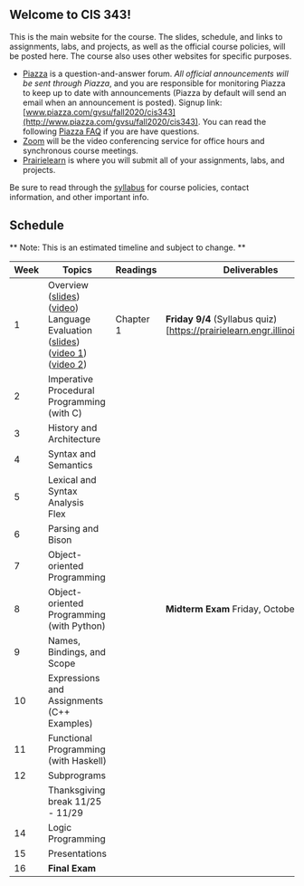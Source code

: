 ## Welcome to CIS 343!

This is the main website for the course.
The slides, schedule, and links to assignments, labs, and projects,
as well as the official course policies,
will be posted here.
The course also uses other websites for specific purposes.
* [Piazza](http://www.piazza.com) is a question-and-answer forum.
*All official announcements will be sent through Piazza*,
and you are responsible for monitoring Piazza to keep up to date with
announcements
(Piazza by default will send an email when an announcement is posted).
Signup link: [www.piazza.com/gvsu/fall2020/cis343](http://www.piazza.com/gvsu/fall2020/cis343).
You can read the following [Piazza FAQ](misc/piazza-faq.md) if you
are have questions.
* [Zoom](https://zoom.us) will be the video conferencing service for office
  hours and synchronous course meetings.
* [Prairielearn](https://prairielearn.engr.illinois.edu/pl/) is where you will
submit all of your assignments, labs, and projects.

Be sure to read through the [syllabus](syllabus.md) for course policies,
contact information, and other important info.

## Schedule

** Note: This is an estimated timeline and subject to change. **

| Week | Topics | Readings | Deliverables |
| ---- | ------ | -------- | ------------ |
|  1   | Overview ([slides](slides/overview.pdf)) ([video](https://piazza.com/class_profile/get_resource/keaem77ccdss2/kei6duk1sgx1n9]))<br> Language Evaluation ([slides](slides/language-evaluation.pdf])) ([video 1](https://piazza.com/class_profile/get_resource/keaem77ccdss2/kei6estobcd21x])) ([video 2](https://piazza.com/class_profile/get_resource/keaem77ccdss2/kei6f09xcle24f])) | Chapter 1 | **Friday 9/4** (Syllabus quiz)[https://prairielearn.engr.illinois.edu/pl/] |
|  2   | Imperative Procedural Programming (with C) | | |
|  3   | History and Architecture | | |
|  4   | Syntax and Semantics | | |
|  5   | Lexical and Syntax Analysis<br> Flex | | |
|  6   | Parsing and Bison | | |
|  7   | Object-oriented Programming | | |
|  8   | Object-oriented Programming (with Python) | | **Midterm Exam** Friday, October 23 |
|  9   | Names, Bindings, and Scope | | |
|  10  | Expressions and Assignments (C++ Examples) | | |
|  11  | Functional Programming (with Haskell) | | |
|  12  | Subprograms | | |
|      | Thanksgiving break 11/25 - 11/29 | | |
|  14  | Logic Programming | | |
|  15  | Presentations | | |
|  16  | **Final Exam** | | |
